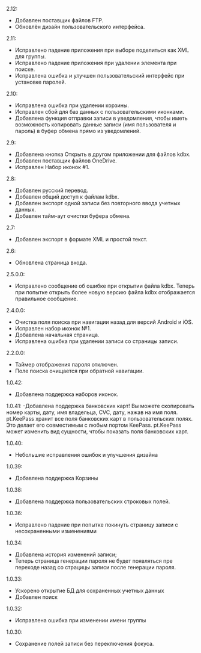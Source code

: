 ﻿2.12:
- Добавлен поставщик файлов FTP.
- Обновлён дизайн пользовательского интерфейса.

2.11:
- Исправлено падение приложения при выборе поделиться как XML для группы.
- Исправлено падение приложения при удалении элемента при поиске.
- Исправлена ошибка и улучшен пользовательский интерфейс при установке паролей.

2.10:
- Исправлена ошибка при удалении корзины.
- Исправлен сбой для баз данных с пользовательскими иконками.
- Добавлена функция отправки записи в уведомления, чтобы иметь возможность копировать данные записи (имя пользователя и пароль) в буфер обмена прямо из уведомлений.

2.9:
- Добавлена кнопка Открыть в другом приложении для файлов kdbx.
- Добавлен поставщик файлов OneDrive.
- Исправлен Набор иконок #1.

2.8:
- Добавлен русский перевод.
- Добавлен общий доступ к файлам kdbx.
- Добавлен экспорт одной записи без повторного ввода учетных данных.
- Добавлен тайм-аут очистки буфера обмена.

2.7:
- Добавлен экспорт в формате XML и простой текст.

2.6:
- Обновлена страница входа.

2.5.0.0:
- Исправлено сообщение об ошибке при открытии файла kdbx. Теперь при попытке открыть более новую версию файла kdbx отображается правильное сообщение.

2.4.0.0:
- Очистка поля поиска при навигации назад для версий Android и iOS.
- Исправлен набор иконок №1.
- Добавлена начальная страница.
- Исправлена ошибка при удалении записи со страницы записи.

2.2.0.0:
- Таймер отображения пароля отключен.
- Поле поиска очищается при обратной навигации. 

1.0.42:
- Добавлена поддержка наборов иконок.

1.0.41:
-Добавлена поддержка банковских карт! 
Вы можете скопировать номер карты, дату, имя владельца, CVC, дату, нажав на имя поля.
pt.KeePass хранит все поля банковских карт в пользовательских полях. Это делает его совместимым с любым портом KeePass. pt.KeePass может изменить вид сущности, чтобы показать поля банковских карт.

1.0.40:
- Небольшие исправления ошибок и улучшения дизайна

1.0.39:
- Добавлена поддержка Корзины

1.0.38:
- Добавлена поддержка пользовательских строковых полей.

1.0.36:
- Исправлено падение при попытке покинуть страницу записи с несохраненными изменениями

1.0.34:
- Добавлена история изменений записи;
- Теперь страница генерации пароля не будет появляться пре переходе назад со страцицы записи после генерации пароля.

1.0.33:
- Ускорено открытие БД для сохраненных учетных данных
- Добавлен поиск

1.0.32:
- Исправлена ошибка при изменении имени группы

1.0.30:
- Сохранение полей записи без переключения фокуса.